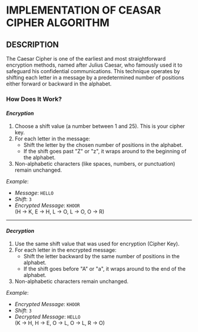 # IMPLEMENTATION OF CEASAR CIPHER ALGORITHM

## DESCRIPTION

The Caesar Cipher is one of the earliest and most straightforward encryption methods, named after Julius Caesar, who famously used it to safeguard his confidential communications. This technique operates by shifting each letter in a message by a predetermined number of positions either forward or backward in the alphabet.


### How Does It Work?

#### *Encryption*
1. Choose a shift value (a number between 1 and 25). This is your cipher key.
2. For each letter in the message:
   - Shift the letter by the chosen number of positions in the alphabet.
   - If the shift goes past "Z" or "z", it wraps around to the beginning of the alphabet.
3. Non-alphabetic characters (like spaces, numbers, or punctuation) remain unchanged.

*Example*:
- *Message*: `HELLO`
- *Shift*: `3`
- *Encrypted Message*: `KHOOR`  
  (H → K, E → H, L → O, L → O, O → R)

---

#### *Decryption*
1. Use the same shift value that was used for encryption (Cipher Key).
2. For each letter in the encrypted message:
   - Shift the letter backward by the same number of positions in the alphabet.
   - If the shift goes before "A" or "a", it wraps around to the end of the alphabet.
3. Non-alphabetic characters remain unchanged.

*Example*:
- *Encrypted Message*: `KHOOR`
- *Shift*: `3`
- *Decrypted Message*: `HELLO`  
  (K → H, H → E, O → L, O → L, R → O)
